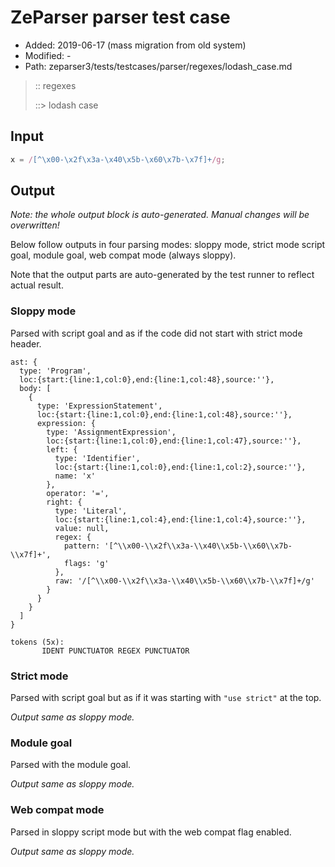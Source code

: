 # ZeParser parser test case

- Added: 2019-06-17 (mass migration from old system)
- Modified: -
- Path: zeparser3/tests/testcases/parser/regexes/lodash_case.md

> :: regexes
>
> ::> lodash case

## Input

`````js
x = /[^\x00-\x2f\x3a-\x40\x5b-\x60\x7b-\x7f]+/g;
`````

## Output

_Note: the whole output block is auto-generated. Manual changes will be overwritten!_

Below follow outputs in four parsing modes: sloppy mode, strict mode script goal, module goal, web compat mode (always sloppy).

Note that the output parts are auto-generated by the test runner to reflect actual result.

### Sloppy mode

Parsed with script goal and as if the code did not start with strict mode header.

`````
ast: {
  type: 'Program',
  loc:{start:{line:1,col:0},end:{line:1,col:48},source:''},
  body: [
    {
      type: 'ExpressionStatement',
      loc:{start:{line:1,col:0},end:{line:1,col:48},source:''},
      expression: {
        type: 'AssignmentExpression',
        loc:{start:{line:1,col:0},end:{line:1,col:47},source:''},
        left: {
          type: 'Identifier',
          loc:{start:{line:1,col:0},end:{line:1,col:2},source:''},
          name: 'x'
        },
        operator: '=',
        right: {
          type: 'Literal',
          loc:{start:{line:1,col:4},end:{line:1,col:4},source:''},
          value: null,
          regex: {
            pattern: '[^\\x00-\\x2f\\x3a-\\x40\\x5b-\\x60\\x7b-\\x7f]+',
            flags: 'g'
          },
          raw: '/[^\\x00-\\x2f\\x3a-\\x40\\x5b-\\x60\\x7b-\\x7f]+/g'
        }
      }
    }
  ]
}

tokens (5x):
       IDENT PUNCTUATOR REGEX PUNCTUATOR
`````

### Strict mode

Parsed with script goal but as if it was starting with `"use strict"` at the top.

_Output same as sloppy mode._

### Module goal

Parsed with the module goal.

_Output same as sloppy mode._

### Web compat mode

Parsed in sloppy script mode but with the web compat flag enabled.

_Output same as sloppy mode._
